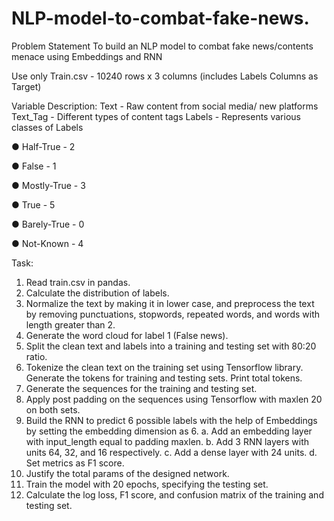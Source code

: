 # NLP-model-to-combat-fake-news.

Problem Statement
To build an NLP model to combat fake news/contents menace using Embeddings and RNN


Use only Train.csv - 10240 rows x 3 columns (includes Labels Columns as Target)

Variable Description:
Text - Raw content from social media/ new platforms
Text_Tag - Different types of content tags
Labels - Represents various classes of Labels

● Half-True - 2

● False - 1

● Mostly-True - 3

● True - 5

● Barely-True - 0

● Not-Known - 4

Task:
1. Read train.csv in pandas.
2. Calculate the distribution of labels.
3. Normalize the text by making it in lower case, and preprocess the text by removing
punctuations, stopwords, repeated words, and words with length greater than 2.
4. Generate the word cloud for label 1 (False news).
5. Split the clean text and labels into a training and testing set with 80:20 ratio.
6. Tokenize the clean text on the training set using Tensorflow library. Generate the tokens
for training and testing sets. Print total tokens.
7. Generate the sequences for the training and testing set.
8. Apply post padding on the sequences using Tensorflow with maxlen 20 on both sets.
9. Build the RNN to predict 6 possible labels with the help of Embeddings by setting the
embedding dimension as 6.
a. Add an embedding layer with input_length equal to padding maxlen.
b. Add 3 RNN layers with units 64, 32, and 16 respectively.
c. Add a dense layer with 24 units.
d. Set metrics as F1 score.
10. Justify the total params of the designed network.
11. Train the model with 20 epochs, specifying the testing set.
12. Calculate the log loss, F1 score, and confusion matrix of the training and testing set.

